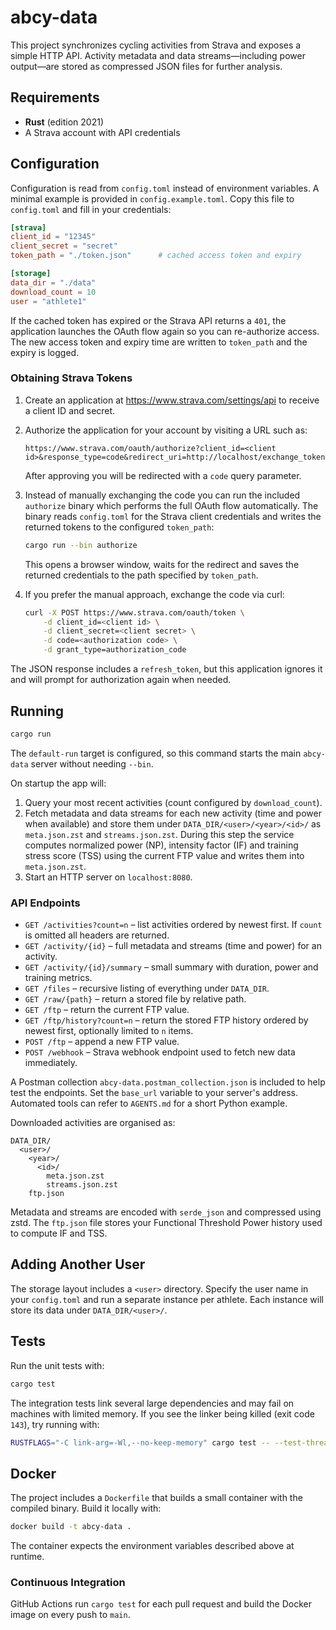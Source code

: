 # abcy-data

This project synchronizes cycling activities from Strava and exposes a simple HTTP API.  Activity metadata and data streams—including power output—are stored as compressed JSON files for further analysis.

## Requirements

- **Rust** (edition 2021)
- A Strava account with API credentials

## Configuration

Configuration is read from `config.toml` instead of environment variables. A minimal example is provided in `config.example.toml`. Copy this file to `config.toml` and fill in your credentials:

```toml
[strava]
client_id = "12345"
client_secret = "secret"
token_path = "./token.json"      # cached access token and expiry

[storage]
data_dir = "./data"
download_count = 10
user = "athlete1"
```

If the cached token has expired or the Strava API returns a `401`, the
application launches the OAuth flow again so you can re-authorize access.
The new access token and expiry time are written to `token_path` and the expiry
is logged.

### Obtaining Strava Tokens

1. Create an application at <https://www.strava.com/settings/api> to receive a client ID and secret.
2. Authorize the application for your account by visiting a URL such as:

   ```text
   https://www.strava.com/oauth/authorize?client_id=<client id>&response_type=code&redirect_uri=http://localhost/exchange_token&approval_prompt=force&scope=activity:read_all
   ```

   After approving you will be redirected with a `code` query parameter.
3. Instead of manually exchanging the code you can run the included
   `authorize` binary which performs the full OAuth flow automatically. The
   binary reads `config.toml` for the Strava client credentials and writes the
   returned tokens to the configured `token_path`:

   ```bash
   cargo run --bin authorize
   ```

   This opens a browser window, waits for the redirect and saves the returned
   credentials to the path specified by `token_path`.

4. If you prefer the manual approach, exchange the code via curl:

   ```bash
   curl -X POST https://www.strava.com/oauth/token \
       -d client_id=<client id> \
       -d client_secret=<client secret> \
       -d code=<authorization code> \
       -d grant_type=authorization_code
   ```

  The JSON response includes a `refresh_token`, but this application ignores it
  and will prompt for authorization again when needed.

## Running

```bash
cargo run
```

The `default-run` target is configured, so this command starts the main
`abcy-data` server without needing `--bin`.

On startup the app will:

1. Query your most recent activities (count configured by `download_count`).
2. Fetch metadata and data streams for each new activity (time and power when
   available) and store them under `DATA_DIR/<user>/<year>/<id>/` as
   `meta.json.zst` and `streams.json.zst`. During this step the service
   computes normalized power (NP), intensity factor (IF) and training stress
   score (TSS) using the current FTP value and writes them into `meta.json.zst`.
3. Start an HTTP server on `localhost:8080`.

### API Endpoints

- `GET /activities?count=n` – list activities ordered by newest first. If `count` is omitted all headers are returned.
- `GET /activity/{id}` – full metadata and streams (time and power) for an activity.
- `GET /activity/{id}/summary` – small summary with duration, power and training metrics.
- `GET /files` – recursive listing of everything under `DATA_DIR`.
- `GET /raw/{path}` – return a stored file by relative path.
- `GET /ftp` – return the current FTP value.
- `GET /ftp/history?count=n` – return the stored FTP history ordered by newest first, optionally limited to `n` items.
- `POST /ftp` – append a new FTP value.
- `POST /webhook` – Strava webhook endpoint used to fetch new data immediately.

A Postman collection `abcy-data.postman_collection.json` is included to help
test the endpoints. Set the `base_url` variable to your server's address.
Automated tools can refer to `AGENTS.md` for a short Python example.

Downloaded activities are organised as:

```
DATA_DIR/
  <user>/
    <year>/
      <id>/
        meta.json.zst
        streams.json.zst
    ftp.json
```

Metadata and streams are encoded with `serde_json` and compressed using zstd. The `ftp.json` file stores your Functional Threshold Power history used to compute IF and TSS.

## Adding Another User

The storage layout includes a `<user>` directory.  Specify the user name in your
`config.toml` and run a separate instance per athlete.  Each instance will store
its data under `DATA_DIR/<user>/`.

## Tests

Run the unit tests with:

```bash
cargo test
```

The integration tests link several large dependencies and may fail on machines
with limited memory. If you see the linker being killed (exit code `143`), try
running with:

```bash
RUSTFLAGS="-C link-arg=-Wl,--no-keep-memory" cargo test -- --test-threads=1
```

## Docker

The project includes a `Dockerfile` that builds a small container with the compiled binary. Build it locally with:

```bash
docker build -t abcy-data .
```

The container expects the environment variables described above at runtime.

### Continuous Integration

GitHub Actions run `cargo test` for each pull request and build the Docker image on every push to `main`.

